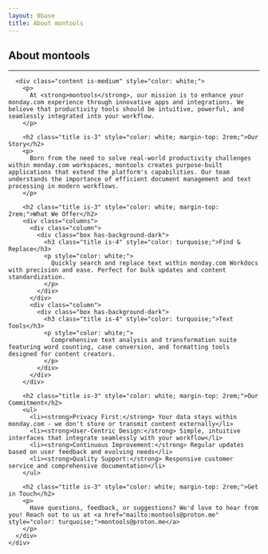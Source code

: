 ```yaml
---
layout: 0base
title: About montools
---
```


<section class="hero is-medium has-background-black-bis">
  <div class="hero-body">
    <div class="container">
      <h1 class="title is-1">About montools</h1>
      <hr class="content-divider">
      
      <div class="content is-medium" style="color: white;">
        <p>
          At <strong>montools</strong>, our mission is to enhance your monday.com experience through innovative apps and integrations. We believe that productivity tools should be intuitive, powerful, and seamlessly integrated into your workflow.
        </p>
        
        <h2 class="title is-3" style="color: white; margin-top: 2rem;">Our Story</h2>
        <p>
          Born from the need to solve real-world productivity challenges within monday.com workspaces, montools creates purpose-built applications that extend the platform's capabilities. Our team understands the importance of efficient document management and text processing in modern workflows.
        </p>
        
        <h2 class="title is-3" style="color: white; margin-top: 2rem;">What We Offer</h2>
        <div class="columns">
          <div class="column">
            <div class="box has-background-dark">
              <h3 class="title is-4" style="color: turquoise;">Find & Replace</h3>
              <p style="color: white;">
                Quickly search and replace text within monday.com Workdocs with precision and ease. Perfect for bulk updates and content standardization.
              </p>
            </div>
          </div>
          <div class="column">
            <div class="box has-background-dark">
              <h3 class="title is-4" style="color: turquoise;">Text Tools</h3>
              <p style="color: white;">
                Comprehensive text analysis and transformation suite featuring word counting, case conversion, and formatting tools designed for content creators.
              </p>
            </div>
          </div>
        </div>
        
        <h2 class="title is-3" style="color: white; margin-top: 2rem;">Our Commitment</h2>
        <ul>
          <li><strong>Privacy First:</strong> Your data stays within monday.com - we don't store or transmit content externally</li>
          <li><strong>User-Centric Design:</strong> Simple, intuitive interfaces that integrate seamlessly with your workflow</li>
          <li><strong>Continuous Improvement:</strong> Regular updates based on user feedback and evolving needs</li>
          <li><strong>Quality Support:</strong> Responsive customer service and comprehensive documentation</li>
        </ul>
        
        <h2 class="title is-3" style="color: white; margin-top: 2rem;">Get in Touch</h2>
        <p>
          Have questions, feedback, or suggestions? We'd love to hear from you! Reach out to us at <a href="mailto:montools@proton.me" style="color: turquoise;">montools@proton.me</a>
        </p>
      </div>
    </div>
  </div>
</section>